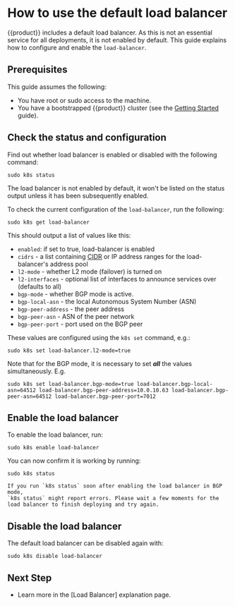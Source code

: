 # How to use the default load balancer

{{product}} includes a default load balancer. As this is not an
essential service for all deployments, it is not enabled by default. This guide
explains how to configure and enable the `load-balancer`.

## Prerequisites

This guide assumes the following:

- You have root or sudo access to the machine.
- You have a bootstrapped {{product}} cluster (see the [Getting
  Started][getting-started-guide] guide).

## Check the status and configuration

Find out whether load balancer is enabled or disabled with the following
command:

```
sudo k8s status
```

The load balancer is not enabled by default, it won't be listed on the status
output unless it has been subsequently enabled.

To check the current configuration of the `load-balancer`, run the following:

```
sudo k8s get load-balancer
```

This should output a list of values like this:

- `enabled`: if set to true, load-balancer is enabled
- `cidrs` - a list containing [CIDR] or IP address ranges for the
load-balancer's address pool
- `l2-mode` - whether L2 mode (failover) is turned on
- `l2-interfaces` - optional list of interfaces to announce services over
  (defaults to all)
- `bgp-mode` - whether BGP mode is active.
- `bgp-local-asn` - the local Autonomous System Number (ASN)
- `bgp-peer-address` - the peer address
- `bgp-peer-asn` - ASN of the peer network
- `bgp-peer-port` - port used on the BGP peer

These values are configured using the `k8s set` command, e.g.:

```
sudo k8s set load-balancer.l2-mode=true
```

Note that for the BGP mode, it is necessary to set ***all*** the values
simultaneously. E.g.

```
sudo k8s set load-balancer.bgp-mode=true load-balancer.bgp-local-asn=64512 load-balancer.bgp-peer-address=10.0.10.63 load-balancer.bgp-peer-asn=64512 load-balancer.bgp-peer-port=7012
```

## Enable the load balancer

To enable the load balancer, run:

```
sudo k8s enable load-balancer
```

You can now confirm it is working by running:

```
sudo k8s status
```

```{important}
If you run `k8s status` soon after enabling the load balancer in BGP mode,
`k8s status` might report errors. Please wait a few moments for the load balancer to finish deploying and try again.
```

## Disable the load balancer

The default load balancer can be disabled again with:

```
sudo k8s disable load-balancer
```

## Next Step

- Learn more in the [Load Balancer] explanation page.

<!-- LINKS -->
[CIDR]: https://en.wikipedia.org/wiki/Classless_Inter-Domain_Routing
[getting-started-guide]: ../../tutorial/getting-started
[Load-Balancer]: ../../explanation/load-balance-workloads.md

